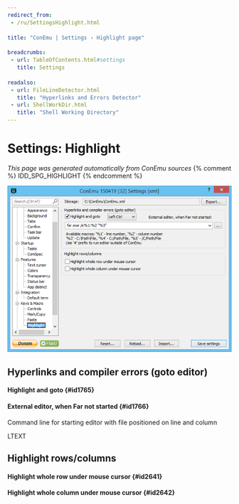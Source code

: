 ```yaml
---
redirect_from:
 - /ru/SettingsHighlight.html

title: "ConEmu | Settings › Highlight page"

breadcrumbs:
 - url: TableOfContents.html#settings
   title: Settings

readalso:
 - url: FileLineDetector.html
   title: "Hyperlinks and Errors Detector"
 - url: ShellWorkDir.html
   title: "Shell Working Directory"
---
```


# Settings: Highlight

*This page was generated automatically from ConEmu sources*
{% comment %} IDD_SPG_HIGHLIGHT {% endcomment %}

![ConEmu Settings: Highlight](/img/Settings-Highlight.png)



## Hyperlinks and compiler errors (goto editor)

#### Highlight and goto  {#id1765}


#### External editor, when Far not started  {#id1766}


Command line for starting editor with file positioned on line and column



LTEXT



## Highlight rows/columns

#### Highlight whole row under mouse cursor  {#id2641}


#### Highlight whole column under mouse cursor  {#id2642}




